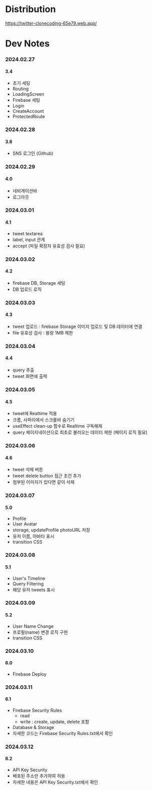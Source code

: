 # Distribution

https://twitter-clonecoding-65e79.web.app/

# Dev Notes

### 2024.02.27

#### 3.4

- 초기 세팅
- Routing
- LoadingScreen
- Firebase 세팅
- Login
- CreateAccount
- ProtectedRoute

### 2024.02.28

#### 3.6

- SNS 로그인 (Github)

### 2024.02.29

#### 4.0

- 네비게이션바
- 로그아웃

### 2024.03.01

#### 4.1

- tweet textarea
- label, input 관계
- accept (파일 확장자 유효성 검사 필요)

### 2024.03.02

#### 4.2

- firebase DB, Storage 세팅
- DB 업로드 로직

### 2024.03.03

#### 4.3

- tweet 업로드 : firebase Storage 이미지 업로드 및 DB 데이터에 연결
- file 유효성 검사 : 용량 1MB 제한

### 2024.03.04

#### 4.4

- query 추출
- tweet 화면에 출력

### 2024.03.05

#### 4.5

- tweet에 Realtime 적용
- 크롬, 사파리에서 스크롤바 숨기기
- useEffect clean-up 함수로 Realtime 구독해제
- query 페이지네이션으로 최초로 불러오는 데이터 제한 (페이지 로직 필요)

### 2024.03.06

#### 4.6

- tweet 삭제 버튼
- tweet delete button 접근 조건 추가
- 첨부된 이미지가 있다면 같이 삭제

### 2024.03.07

#### 5.0

- Profile
- User Avatar
- storage, updateProfile photoURL 저장
- 유저 이름, 아바타 표시
- transition CSS

### 2024.03.08

#### 5.1

- User's Timeline
- Query Filtering
- 해당 유저 tweets 표시

### 2024.03.09

#### 5.2

- User Name Change
- 프로필(name) 변경 로직 구현
- transition CSS

### 2024.03.10

#### 6.0

- Firebase Deploy

### 2024.03.11

#### 6.1

- Firebase Security Rules
  - read
  - write : create, update, delete 포함
- Database & Storage
- 자세한 코드는 Firebase Security Rules.txt에서 확인

### 2024.03.12

#### 6.2

- API Key Security
- 배포된 주소만 추가하여 허용
- 자세한 내용은 API Key Security.txt에서 확인
